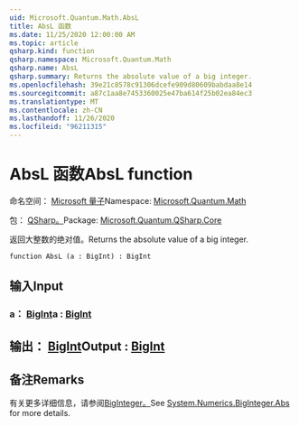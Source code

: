 ```yaml
---
uid: Microsoft.Quantum.Math.AbsL
title: AbsL 函数
ms.date: 11/25/2020 12:00:00 AM
ms.topic: article
qsharp.kind: function
qsharp.namespace: Microsoft.Quantum.Math
qsharp.name: AbsL
qsharp.summary: Returns the absolute value of a big integer.
ms.openlocfilehash: 39e21c8578c91306dcefe909d80609babdaa8e14
ms.sourcegitcommit: a87c1aa8e7453360025e47ba614f25b02ea84ec3
ms.translationtype: MT
ms.contentlocale: zh-CN
ms.lasthandoff: 11/26/2020
ms.locfileid: "96211315"
---
```

# <a name="absl-function"></a><span data-ttu-id="10ff8-102">AbsL 函数</span><span class="sxs-lookup"><span data-stu-id="10ff8-102">AbsL function</span></span>

<span data-ttu-id="10ff8-103">命名空间： [Microsoft 量子](xref:Microsoft.Quantum.Math)</span><span class="sxs-lookup"><span data-stu-id="10ff8-103">Namespace: [Microsoft.Quantum.Math](xref:Microsoft.Quantum.Math)</span></span>

<span data-ttu-id="10ff8-104">包： [QSharp。](https://nuget.org/packages/Microsoft.Quantum.QSharp.Core)</span><span class="sxs-lookup"><span data-stu-id="10ff8-104">Package: [Microsoft.Quantum.QSharp.Core](https://nuget.org/packages/Microsoft.Quantum.QSharp.Core)</span></span>


<span data-ttu-id="10ff8-105">返回大整数的绝对值。</span><span class="sxs-lookup"><span data-stu-id="10ff8-105">Returns the absolute value of a big integer.</span></span>

```qsharp
function AbsL (a : BigInt) : BigInt
```


## <a name="input"></a><span data-ttu-id="10ff8-106">输入</span><span class="sxs-lookup"><span data-stu-id="10ff8-106">Input</span></span>

### <a name="a--bigint"></a><span data-ttu-id="10ff8-107">a： [BigInt](xref:microsoft.quantum.lang-ref.bigint)</span><span class="sxs-lookup"><span data-stu-id="10ff8-107">a : [BigInt](xref:microsoft.quantum.lang-ref.bigint)</span></span>





## <a name="output--bigint"></a><span data-ttu-id="10ff8-108">输出： [BigInt](xref:microsoft.quantum.lang-ref.bigint)</span><span class="sxs-lookup"><span data-stu-id="10ff8-108">Output : [BigInt](xref:microsoft.quantum.lang-ref.bigint)</span></span>



## <a name="remarks"></a><span data-ttu-id="10ff8-109">备注</span><span class="sxs-lookup"><span data-stu-id="10ff8-109">Remarks</span></span>

<span data-ttu-id="10ff8-110">有关更多详细信息，请参阅[BigInteger。](https://docs.microsoft.com/dotnet/api/system.numerics.biginteger.abs)</span><span class="sxs-lookup"><span data-stu-id="10ff8-110">See [System.Numerics.BigInteger.Abs](https://docs.microsoft.com/dotnet/api/system.numerics.biginteger.abs) for more details.</span></span>